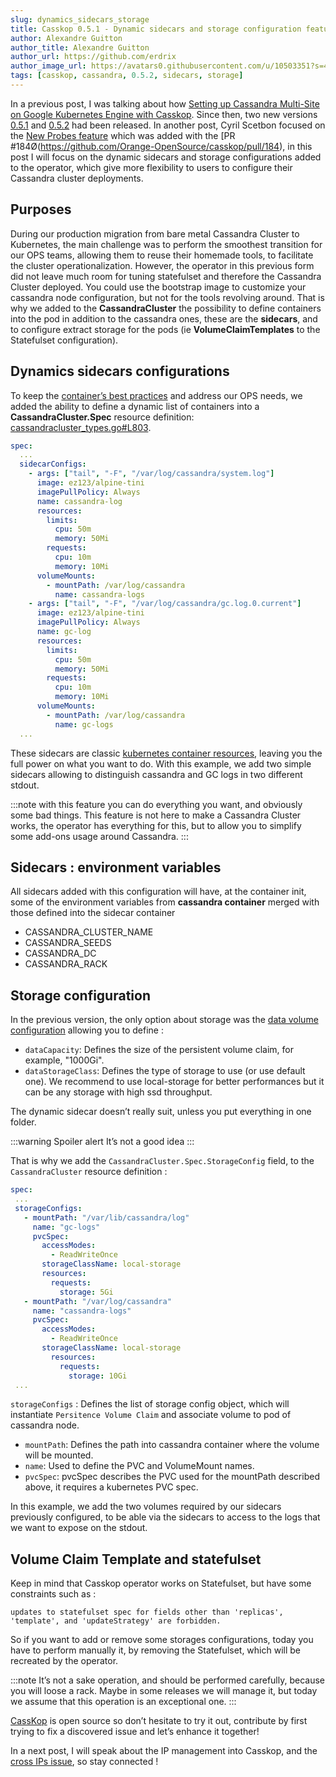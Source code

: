 ```yaml
---
slug: dynamics_sidecars_storage
title: Casskop 0.5.1 - Dynamic sidecars and storage configuration feature
author: Alexandre Guitton
author_title: Alexandre Guitton
author_url: https://github.com/erdrix
author_image_url: https://avatars0.githubusercontent.com/u/10503351?s=460&u=ea08d802388c79c17655c314296be58814391572&v=4
tags: [casskop, cassandra, 0.5.2, sidecars, storage]
---
```



In a previous post, I was talking about how [Setting up Cassandra Multi-Site on Google Kubernetes Engine with Casskop](/casskop/blog/2020/01/15/multicasskop_gke).
Since then, two new versions [0.5.1](https://github.com/Orange-OpenSource/casskop/releases/tag/v0.5.1-release) and [0.5.2](https://github.com/Orange-OpenSource/casskop/releases/tag/v0.5.2-release) had been released.
In another post, Cyril Scetbon focused on the [New Probes feature](https://medium.com/@cscetbon/new-probes-in-casskop-0-5-1-bfd1d6547967) which was added with the [PR #184Ø(https://github.com/Orange-OpenSource/casskop/pull/184), in this post I will focus on the dynamic sidecars and storage configurations added to the operator, which give more flexibility to users to configure their Cassandra cluster deployments.

## Purposes

During our production migration from bare metal Cassandra Cluster to Kubernetes, the main challenge was to perform the smoothest transition for our OPS teams, allowing them to reuse their homemade tools, to facilitate the cluster operationalization. 
However, the operator in this previous form did not leave much room for tuning statefulset and therefore the Cassandra Cluster deployed. 
You could use the bootstrap image to customize your cassandra node configuration, but not for the tools revolving around. 
That is why we added to the **CassandraCluster** the possibility to define containers into the pod in addition to the cassandra ones, these are the **sidecars**, and to configure extract storage for the pods (ie **VolumeClaimTemplates** to the Statefulset configuration).

## Dynamics sidecars configurations

To keep the [container’s best practices](https://cloud.google.com/blog/products/gcp/7-best-practices-for-building-containers) and address our OPS needs, we added the ability to define a dynamic list of containers into a **CassandraCluster.Spec** resource definition: [cassandracluster_types.go#L803](https://github.com/Orange-OpenSource/casskop/blob/master/pkg/apis/db/v2/cassandracluster_types.go#L803).

```yaml 
spec:
  ...
  sidecarConfigs:
    - args: ["tail", "-F", "/var/log/cassandra/system.log"]
      image: ez123/alpine-tini
      imagePullPolicy: Always
      name: cassandra-log
      resources:
        limits:
          cpu: 50m
          memory: 50Mi
        requests:
          cpu: 10m
          memory: 10Mi
      volumeMounts:
        - mountPath: /var/log/cassandra
          name: cassandra-logs
    - args: ["tail", "-F", "/var/log/cassandra/gc.log.0.current"]
      image: ez123/alpine-tini
      imagePullPolicy: Always
      name: gc-log
      resources:
        limits:
          cpu: 50m
          memory: 50Mi
        requests:
          cpu: 10m
          memory: 10Mi
      volumeMounts:
        - mountPath: /var/log/cassandra
          name: gc-logs
  ...
```

These sidecars are classic [kubernetes container resources](https://godoc.org/k8s.io/api/core/v1#Container), leaving you the full power on what you want to do. 
With this example, we add two simple sidecars allowing to distinguish cassandra and GC logs in two different stdout.

:::note
with this feature you can do everything you want, and obviously some bad things. This feature is not here to make a Cassandra Cluster works, the operator has everything for this, but to allow you to simplify some add-ons usage around Cassandra.
:::

## Sidecars : environment variables

All sidecars added with this configuration will have, at the container init, some of the environment variables from **cassandra container** merged with those defined into the sidecar container

- CASSANDRA_CLUSTER_NAME
- CASSANDRA_SEEDS
- CASSANDRA_DC
- CASSANDRA_RACK

## Storage configuration

In the previous version, the only option about storage was the [data volume configuration](/casskop/docs/configuration_deployment/storage) allowing you to define :

- `dataCapacity`: Defines the size of the persistent volume claim, for example, "1000Gi".
- `dataStorageClass`: Defines the type of storage to use (or use default one). We recommend to use local-storage for better performances but it can be any storage with high ssd throughput.

The dynamic sidecar doesn’t really suit, unless you put everything in one folder.

:::warning Spoiler alert
It’s not a good idea
:::

That is why we add the `CassandraCluster.Spec.StorageConfig` field, to the `CassandraCluster` resource definition :

```yaml
spec:
 ...
 storageConfigs:
   - mountPath: "/var/lib/cassandra/log"
     name: "gc-logs"
     pvcSpec:
       accessModes:
         - ReadWriteOnce
       storageClassName: local-storage
       resources:
         requests:
           storage: 5Gi
   - mountPath: "/var/log/cassandra"
     name: "cassandra-logs"
     pvcSpec:
       accessModes:
         - ReadWriteOnce
       storageClassName: local-storage
         resources:
           requests:
             storage: 10Gi
 ...
```

`storageConfigs` : Defines the list of storage config object, which will instantiate `Persitence Volume Claim` and associate volume to pod of cassandra node.

- `mountPath`: Defines the path into cassandra container where the volume will be mounted.
- `name`: Used to define the PVC and VolumeMount names.
- `pvcSpec`: pvcSpec describes the PVC used for the mountPath described above, it requires a kubernetes PVC spec.

In this example, we add the two volumes required by our sidecars previously configured, to be able via the sidecars to access to the logs that we want to expose on the stdout.

## Volume Claim Template and statefulset

Keep in mind that Casskop operator works on Statefulset, but have some constraints such as :

```log
updates to statefulset spec for fields other than 'replicas', 'template', and 'updateStrategy' are forbidden.
```

So if you want to add or remove some storages configurations, today you have to perform manually it, by removing the Statefulset, which will be recreated by the operator.

:::note
It’s not a sake operation, and should be performed carefully, because you will loose a rack. Maybe in some releases we will manage it, but today we assume that this operation is an exceptional one.
:::

[CassKop](https://github.com/Orange-OpenSource/casskop) is open source so don’t hesitate to try it out, contribute by first trying to fix a discovered issue and let’s enhance it together!

In a next post, I will speak about the IP management into Casskop, and the [cross IPs issue](https://github.com/Orange-OpenSource/casskop/issues/170), so stay connected !